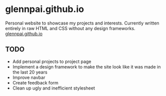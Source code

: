# glennpai.github.io

Personal website to showcase my projects and interests. Currently written entirely in raw HTML and CSS without any design frameworks. 
[glennpai.github.io](https://glennpai.github.io)

## TODO

- Add personal projects to project page
- Implement a design framework to make the site look like it was made in the last 20 years
- Improve navbar
- Create feedback form
- Clean up ugly and inefficient stylesheet

